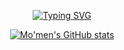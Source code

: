 <p align="center">
  <a href="https://git.io/typing-svg"><img src="https://readme-typing-svg.herokuapp.com?font=Fira+Code&pause=1000&center=true&vCenter=true&random=false&width=435&lines=%F0%9F%91%8B%F0%9F%8F%BB+Hello+There%2C+I'm+Mo'men;A+Passionate+Flutter+Developer" alt="Typing SVG" /></a>
</p>

<p align="center">
  <a href="https://github.com/MomenMuhammad01">
    <img alt="Mo'men's GitHub stats" src="https://github-readme-stats.vercel.app/api?username=MomenMuhammad01&hide=stars,prs&show_icons=true&include_all_commits=true&count_private=true" />
  </a>
</p>
